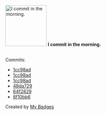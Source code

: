<img src="https://github.com/my-badges/my-badges/blob/master/src/all-badges/time-of-commit/morning-commits.png?raw=true" alt="I commit in the morning." title="I commit in the morning." width="128">
<strong>I commit in the morning.</strong>
<br><br>

Commits:

- <a href="https://github.com/Abirdcfly/fabric-operator/commit/1cc98adbeb068acc9bd2f1be4d1547d7c368f9a7">1cc98ad</a>
- <a href="https://github.com/bjwswang/fabric-operator/commit/1cc98adbeb068acc9bd2f1be4d1547d7c368f9a7">1cc98ad</a>
- <a href="https://github.com/bestchains/fabric-operator/commit/1cc98adbeb068acc9bd2f1be4d1547d7c368f9a7">1cc98ad</a>
- <a href="https://github.com/Abirdcfly/go-1/commit/48da729e8468b630ee003ac51cbaac595d53bec8">48da729</a>
- <a href="https://github.com/Abirdcfly/go-1/commit/64f2829c9cdf12b893068305b2451c81b0a5b3a6">64f2829</a>
- <a href="https://github.com/Abirdcfly/dotfiles/commit/8f10bb66bc235d6c0e5260b3bf73d5aa28e9f049">8f10bb6</a>


Created by <a href="https://github.com/my-badges/my-badges">My Badges</a>